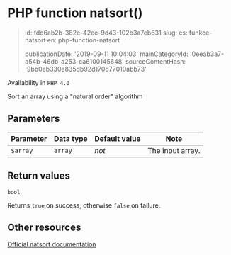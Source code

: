 PHP function natsort()
======================

> id: fdd6ab2b-382e-42ee-9d43-102b3a7eb631
> slug:
> 	cs: funkce-natsort
> 	en: php-function-natsort
> 
> publicationDate: '2019-09-11 10:04:03'
> mainCategoryId: '0eeab3a7-a54b-46db-a253-ca6100145648'
> sourceContentHash: '9bb0eb330e835db92d170d77010abb73'

Availability in `PHP 4.0`

Sort an array using a "natural order" algorithm


Parameters
--------------

| Parameter | Data type | Default value | Note |
|-----|-----|-----|-----|
| `$array` | `array` | *not* | The input array. |


Return values
----------------

`bool`

Returns `true` on success, otherwise `false` on failure.

Other resources
------------

[Official natsort documentation](https://www.php.net/manual/en/function.natsort.php)
